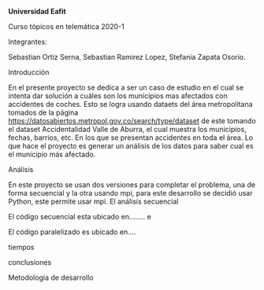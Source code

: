 **Universidad Eafit**

Curso tópicos en telemática 2020-1 

Integrantes: 

Sebastian Ortiz Serna, Sebastian Ramirez Lopez, Stefania Zapata Osorio. 


Introducción

En el presente proyecto se dedica a ser un caso de estudio en el cual se intenta dar solución a cuáles son los municipios mas afectados con accidentes de coches.  Esto se logra usando dataets del área metropolitana tomados de la página https://datosabiertos.metropol.gov.co/search/type/dataset
de este tomando el dataset Accidentalidad Valle de Aburra, el cual muestra los municipios, fechas, barrios, etc. En los que se presentan accidentes en toda el área.  Lo que hace el proyecto es generar un análisis de los datos para saber cual es el municipio más afectado. 

Análisis 

En este proyecto se usan dos versiones para completar el problema, una de forma secuencial y la otra usando mpi, para este desarrollo se decidió usar Python, este permite usar mpi. 
El análisis secuencial

El código secuencial esta ubicado en……..   e

El código paralelizado  es ubicado en…. 


tiempos 

conclusiones


Metodología de desarrollo  



